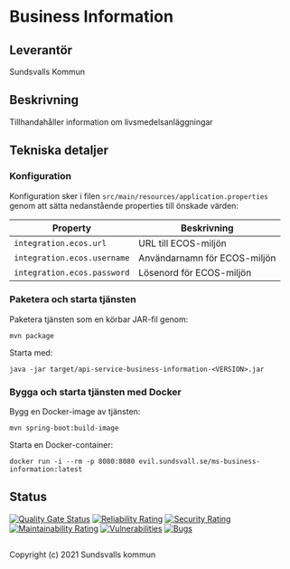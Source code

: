 # Business Information

## Leverantör

Sundsvalls Kommun

## Beskrivning

Tillhandahåller information om livsmedelsanläggningar

## Tekniska detaljer

### Konfiguration

Konfiguration sker i filen `src/main/resources/application.properties` genom att sätta nedanstående
properties till önskade värden:

| Property                    | Beskrivning                  |
|-----------------------------|------------------------------|
| `integration.ecos.url`      | URL till ECOS-miljön         
| `integration.ecos.username` | Användarnamn för ECOS-miljön 
| `integration.ecos.password` | Lösenord för ECOS-miljön     

### Paketera och starta tjänsten

Paketera tjänsten som en körbar JAR-fil genom:

```
mvn package
```

Starta med:

```
java -jar target/api-service-business-information-<VERSION>.jar
```

### Bygga och starta tjänsten med Docker

Bygg en Docker-image av tjänsten:

```
mvn spring-boot:build-image
```

Starta en Docker-container:

```
docker run -i --rm -p 8080:8080 evil.sundsvall.se/ms-business-information:latest
```

## Status

[![Quality Gate Status](https://sonarcloud.io/api/project_badges/measure?project=Sundsvallskommun_api-service-business-information&metric=alert_status)](https://sonarcloud.io/summary/overall?id=Sundsvallskommun_api-service-business-information)
[![Reliability Rating](https://sonarcloud.io/api/project_badges/measure?project=Sundsvallskommun_api-service-business-information&metric=reliability_rating)](https://sonarcloud.io/summary/overall?id=Sundsvallskommun_api-service-business-information)
[![Security Rating](https://sonarcloud.io/api/project_badges/measure?project=Sundsvallskommun_api-service-business-information&metric=security_rating)](https://sonarcloud.io/summary/overall?id=Sundsvallskommun_api-service-business-information)
[![Maintainability Rating](https://sonarcloud.io/api/project_badges/measure?project=Sundsvallskommun_api-service-business-information&metric=sqale_rating)](https://sonarcloud.io/summary/overall?id=Sundsvallskommun_api-service-business-information)
[![Vulnerabilities](https://sonarcloud.io/api/project_badges/measure?project=Sundsvallskommun_api-service-business-information&metric=vulnerabilities)](https://sonarcloud.io/summary/overall?id=Sundsvallskommun_api-service-business-information)
[![Bugs](https://sonarcloud.io/api/project_badges/measure?project=Sundsvallskommun_api-service-business-information&metric=bugs)](https://sonarcloud.io/summary/overall?id=Sundsvallskommun_api-service-business-information)

##   

Copyright (c) 2021 Sundsvalls kommun
